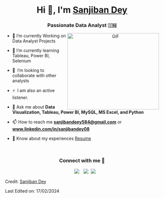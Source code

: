 <!---
Sanjiiban08 is a ✨ special ✨ repository because its `README.md` (this file) appears on your GitHub profile.
You can click the Preview link to take a look at your changes.
--->
<h1 align="center">Hi 👋, I'm <a href="https://github.com/Sanjiban08" target="blank">
Sanjiban Dey</a></h1>
<h3 align="center">Passionate Data Analyst &#127470;&#127475;</h3>

<a target="_blank" align="center">
  <img align="right" top="200" height="250" width="300" alt="GIF" src="https://media.giphy.com/media/SWoSkN6DxTszqIKEqv/giphy.gif">
</a>

- 🔭 I’m currently Working on Data Analyst Projects
- 🌱 I’m currently learning Tableau, Power BI, Selenium
- 👯 I’m looking to collaborate with other analysts
- ⚡ I am also an active listener.

- 💬 Ask me about **Data Visualization, Tableau, Power BI, MySQL, MS Excel, and Python**

- 📫 How to reach me **sanjibandeey584@gmail.com** or **www.linkedin.com/in/sanjibandey08**

- 📄 Know about my experiences <a href="https://github.com/Sanjiban08/Sanjiban08/blob/main/Sanjiban_Dey.pdf" target="blank">Resume</a>

<br/>

<h3 align="center">Connect with me 🤝 </h3>

<p align="center">
  <div align="center"  class="icons-social" style="margin-left: 10px;">
    <a style="margin-left: 10px;"  target="_blank" href="www.linkedin.com/in/sanjibandey08">
      <img src="https://img.icons8.com/doodle/40/000000/linkedin--v2.png"></a>
    <a style="margin-left: 10px;" target="_blank" href="https://github.com/Sanjiban08">
      <img src="https://img.icons8.com/doodle/40/000000/github--v1.png"></a>
    <a style="margin-left: 5px;" target="_blank" href="https://github.com/Sanjiban08/SanjibanDey-ReadMe/blob/main/Sanjiban%20Dey(Resume).docx">
      <img src="https://img.icons8.com/plasticine/0.5x/resume.png" ></a>
  </div>
</p>

Credit: [Sanjiban Dey](https://github.com/Sanjiban08)

Last Edited on: 17/02/2024
